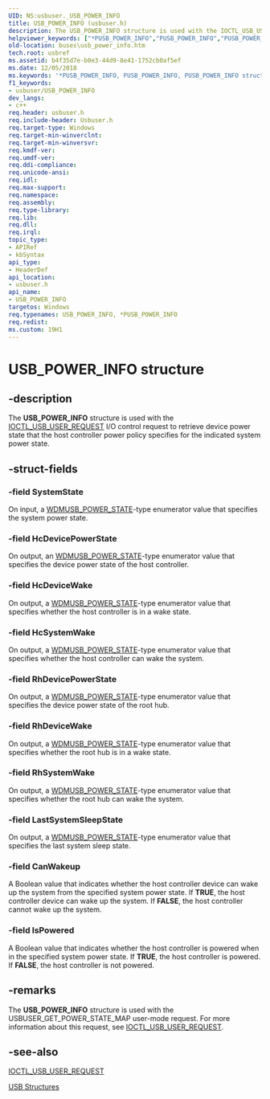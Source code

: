 ```yaml
---
UID: NS:usbuser._USB_POWER_INFO
title: USB_POWER_INFO (usbuser.h)
description: The USB_POWER_INFO structure is used with the IOCTL_USB_USER_REQUEST I/O control request to retrieve device power state that the host controller power policy specifies for the indicated system power state.helpviewer_keywords: ["*PUSB_POWER_INFO","PUSB_POWER_INFO","PUSB_POWER_INFO structure pointer [Buses]","USB_POWER_INFO","USB_POWER_INFO structure [Buses]","buses.usb_power_info","usbstrct_95ba66ea-20ee-4e05-8294-3b3bd06f7116.xml","usbuser/PUSB_POWER_INFO","usbuser/USB_POWER_INFO"]
old-location: buses\usb_power_info.htm
tech.root: usbref
ms.assetid: b4f35d7e-b0e3-44d9-8e41-1752cb0af5ef
ms.date: 12/05/2018
ms.keywords: '*PUSB_POWER_INFO, PUSB_POWER_INFO, PUSB_POWER_INFO structure pointer [Buses], USB_POWER_INFO, USB_POWER_INFO structure [Buses], buses.usb_power_info, usbstrct_95ba66ea-20ee-4e05-8294-3b3bd06f7116.xml, usbuser/PUSB_POWER_INFO, usbuser/USB_POWER_INFO'
f1_keywords:
- usbuser/USB_POWER_INFO
dev_langs:
- c++
req.header: usbuser.h
req.include-header: Usbuser.h
req.target-type: Windows
req.target-min-winverclnt: 
req.target-min-winversvr: 
req.kmdf-ver: 
req.umdf-ver: 
req.ddi-compliance: 
req.unicode-ansi: 
req.idl: 
req.max-support: 
req.namespace: 
req.assembly: 
req.type-library: 
req.lib: 
req.dll: 
req.irql: 
topic_type:
- APIRef
- kbSyntax
api_type:
- HeaderDef
api_location:
- usbuser.h
api_name:
- USB_POWER_INFO
targetos: Windows
req.typenames: USB_POWER_INFO, *PUSB_POWER_INFO
req.redist: 
ms.custom: 19H1
---
```


# USB_POWER_INFO structure


## -description


The <b>USB_POWER_INFO</b> structure is used with the <a href="https://docs.microsoft.com/windows/desktop/api/usbuser/ni-usbuser-ioctl_usb_user_request">IOCTL_USB_USER_REQUEST</a> I/O control request to retrieve device power state that the host controller power policy specifies for the indicated system power state.


## -struct-fields




### -field SystemState

On input, a <a href="https://docs.microsoft.com/windows/desktop/api/usbuser/ne-usbuser-wdmusb_power_state">WDMUSB_POWER_STATE</a>-type enumerator value that specifies the system power state.


### -field HcDevicePowerState

On output, an <a href="https://docs.microsoft.com/windows/desktop/api/usbuser/ne-usbuser-wdmusb_power_state">WDMUSB_POWER_STATE</a>-type enumerator value that specifies the device power state of the host controller.


### -field HcDeviceWake

On output, a <a href="https://docs.microsoft.com/windows/desktop/api/usbuser/ne-usbuser-wdmusb_power_state">WDMUSB_POWER_STATE</a>-type enumerator value that specifies whether the host controller is in a wake state.


### -field HcSystemWake

On output, a <a href="https://docs.microsoft.com/windows/desktop/api/usbuser/ne-usbuser-wdmusb_power_state">WDMUSB_POWER_STATE</a>-type enumerator value that specifies whether the host controller can wake the system.


### -field RhDevicePowerState

On output, a <a href="https://docs.microsoft.com/windows/desktop/api/usbuser/ne-usbuser-wdmusb_power_state">WDMUSB_POWER_STATE</a>-type enumerator value that specifies the device power state of the root hub.


### -field RhDeviceWake

On output, a <a href="https://docs.microsoft.com/windows/desktop/api/usbuser/ne-usbuser-wdmusb_power_state">WDMUSB_POWER_STATE</a>-type enumerator value that specifies whether the root hub is in a wake state.


### -field RhSystemWake

On output, a <a href="https://docs.microsoft.com/windows/desktop/api/usbuser/ne-usbuser-wdmusb_power_state">WDMUSB_POWER_STATE</a>-type enumerator value that specifies whether the root hub can wake the system.


### -field LastSystemSleepState

On output, a <a href="https://docs.microsoft.com/windows/desktop/api/usbuser/ne-usbuser-wdmusb_power_state">WDMUSB_POWER_STATE</a>-type enumerator value that specifies the last system sleep state.


### -field CanWakeup

A Boolean value that indicates whether the host controller device can wake up the system from the specified system power state. If <b>TRUE</b>, the host controller device can wake up the system. If <b>FALSE</b>, the host controller cannot wake up the system.


### -field IsPowered

A Boolean value that indicates whether the host controller is powered when in the specified system power state. If <b>TRUE</b>, the host controller is powered. If <b>FALSE</b>, the host controller is not powered.


## -remarks



The <b>USB_POWER_INFO</b> structure is used with the USBUSER_GET_POWER_STATE_MAP user-mode request. For more information about this request, see <a href="https://docs.microsoft.com/windows/desktop/api/usbuser/ni-usbuser-ioctl_usb_user_request">IOCTL_USB_USER_REQUEST</a>.




## -see-also




<a href="https://docs.microsoft.com/windows/desktop/api/usbuser/ni-usbuser-ioctl_usb_user_request">IOCTL_USB_USER_REQUEST</a>



<a href="https://docs.microsoft.com/windows-hardware/drivers/ddi/content/index">USB Structures</a>
 

 

